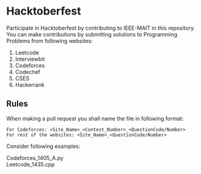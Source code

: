 # Hacktoberfest
Participate in Hacktoberfest by contributing to IEEE-MAIT in this repository.
You can make contributions by submitting solutions to Programming Problems from following websites:

1. Leetcode
2. Interviewbit
3. Codeforces
4. Codechef
5. CSES
6. Hackerrank

## Rules

When making a pull request you shall name the file in following format:
```
For Codeforces: <Site_Name>_<Contest_Number>_<QuestionCode/Number>
For rest of the websites: <Site_Name>_<QuestionCode/Number>
```
Consider following examples:

Codeforces_1405_A.py<br/>
Leetcode_1435.cpp
